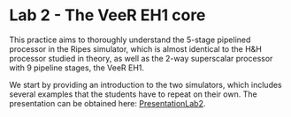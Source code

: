 # Lab 2 - The VeeR EH1 core
This practice aims to thoroughly understand the 5-stage pipelined processor in the Ripes simulator, which is almost identical to the H&H processor studied in theory, as well as the 2-way superscalar processor with 9 pipeline stages, the VeeR EH1.

We start by providing an introduction to the two simulators, which includes several examples that the students have to repeat on their own. The presentation can be obtained here: [PresentationLab2](https://drive.google.com/file/d/1LVfQ7ZxzACyaZoCJrFv6PCeGkGhF5cuW/view?usp=sharing).

